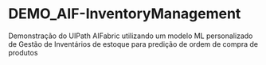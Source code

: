 # DEMO_AIF-InventoryManagement
Demonstração do UIPath AIFabric utilizando um modelo ML personalizado de Gestão de Inventários de estoque para predição de ordem de compra de produtos
